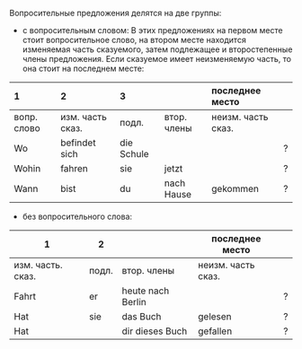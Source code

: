 Вопросительные предложения делятся на две группы:

- с вопросительным словом:
	В этих предложениях на первом месте стоит вопросительное слово, на втором месте находится изменяемая часть сказуемого, затем подлежащее и второстепенные члены предложения. Если сказуемое имеет неизменяемую часть, то она стоит на последнем месте:

| 1           | 2                                                   | 3                                                |             | последнее место                                |     |
| :---------- | :-------------------------------------------------- | :----------------------------------------------- | :---------- | :--------------------------------------------- | :-- |
| вопр. слово | изм. часть сказ.                                    | подл.                                            | втор. члены | неизм. часть сказ.                             |     |
| Wo          | <span class="underline-double">befindet sich</span> | <span class="underline-single">die Schule</span> |             |                                                | ?   |
| Wohin       | <span class="underline-double">fahren</span>        | <span class="underline-single">sie</span>        | jetzt       |                                                | ?   |
| Wann        | <span class="underline-double">bist<span>           | <span class="underline-single">du</span>         | nach Hause  | <span class="underline-double">gekommen</span> | ?   |

- без вопросительного слова:

| 1                                           | 2                                         |                   | последнее место                                |     |
| ------------------------------------------- | ----------------------------------------- | ----------------- | ---------------------------------------------- | --- |
| изм. часть. сказ.                           | подл.                                     | втор. члены       | неизм. часть сказ.                             |     |
| <span class="underline-double">Fahrt</span> | <span class="underline-single">er</span>  | heute nach Berlin |                                                | ?   |
| <span class="underline-double">Hat</span>   | <span class="underline-single">sie</span> | das Buch          | <span class="underline-double">gelesen</span>  | ?   |
| <span class="underline-double">Hat</span>   |                                           | dir dieses Buch   | <span class="underline-double">gefallen</span> | ?   |
